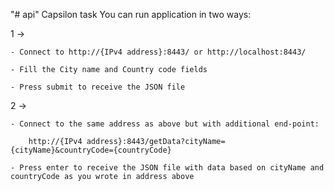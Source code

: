 "# api"
Capsilon task
You can run application in two ways:

1 ->

    - Connect to http://{IPv4 address}:8443/ or http://localhost:8443/

    - Fill the City name and Country code fields

    - Press submit to receive the JSON file

2 ->

    - Connect to the same address as above but with additional end-point:

        http://{IPv4 address}:8443/getData?cityName={cityName}&countryCode={countryCode}

    - Press enter to receive the JSON file with data based on cityName and countryCode as you wrote in address above